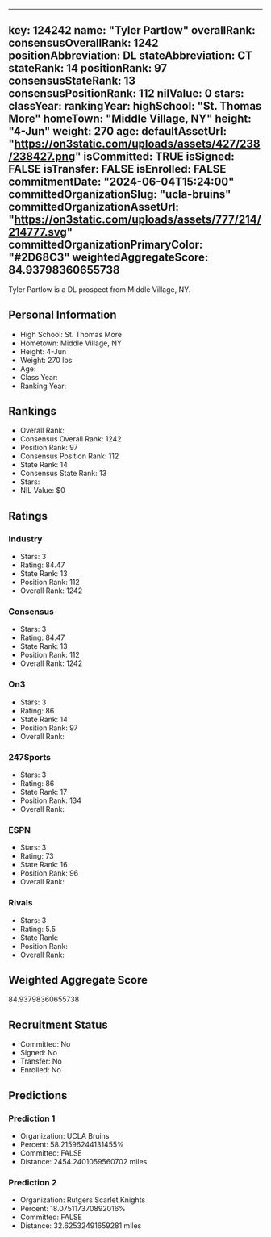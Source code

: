 ---
  key: 124242
  name: "Tyler Partlow"
  overallRank: 
  consensusOverallRank: 1242
  positionAbbreviation: DL
  stateAbbreviation: CT
  stateRank: 14
  positionRank: 97
  consensusStateRank: 13
  consensusPositionRank: 112
  nilValue: 0
  stars: 
  classYear: 
  rankingYear: 
  highSchool: "St. Thomas More"
  homeTown: "Middle Village, NY"
  height: "4-Jun"
  weight: 270
  age: 
  defaultAssetUrl: "https://on3static.com/uploads/assets/427/238/238427.png"
  isCommitted: TRUE
  isSigned: FALSE
  isTransfer: FALSE
  isEnrolled: FALSE
  commitmentDate: "2024-06-04T15:24:00"
  committedOrganizationSlug: "ucla-bruins"
  committedOrganizationAssetUrl: "https://on3static.com/uploads/assets/777/214/214777.svg"
  committedOrganizationPrimaryColor: "#2D68C3"
  weightedAggregateScore: 84.93798360655738
  ---
  
  Tyler Partlow is a DL prospect from Middle Village, NY.
  
  ## Personal Information
  - High School: St. Thomas More
  - Hometown: Middle Village, NY
  - Height: 4-Jun
  - Weight: 270 lbs
  - Age: 
  - Class Year: 
  - Ranking Year: 
  
  ## Rankings
  - Overall Rank: 
  - Consensus Overall Rank: 1242
  - Position Rank: 97
  - Consensus Position Rank: 112
  - State Rank: 14
  - Consensus State Rank: 13
  - Stars: 
  - NIL Value: $0
  
  ## Ratings
  
  ### Industry
  - Stars: 3
  - Rating: 84.47
  - State Rank: 13
  - Position Rank: 112
  - Overall Rank: 1242
  
  ### Consensus
  - Stars: 3
  - Rating: 84.47
  - State Rank: 13
  - Position Rank: 112
  - Overall Rank: 1242
  
  ### On3
  - Stars: 3
  - Rating: 86
  - State Rank: 14
  - Position Rank: 97
  - Overall Rank: 
  
  ### 247Sports
  - Stars: 3
  - Rating: 86
  - State Rank: 17
  - Position Rank: 134
  - Overall Rank: 
  
  ### ESPN
  - Stars: 3
  - Rating: 73
  - State Rank: 16
  - Position Rank: 96
  - Overall Rank: 
  
  ### Rivals
  - Stars: 3
  - Rating: 5.5
  - State Rank: 
  - Position Rank: 
  - Overall Rank: 
  
  ## Weighted Aggregate Score
  84.93798360655738
  
  ## Recruitment Status
  - Committed: No
  - Signed: No
  - Transfer: No
  - Enrolled: No
  
  
  
  ## Predictions
  
  ### Prediction 1
  - Organization: UCLA Bruins
  - Percent: 58.21596244131455%
  - Committed: FALSE
  - Distance: 2454.2401059560702 miles
  
  ### Prediction 2
  - Organization: Rutgers Scarlet Knights
  - Percent: 18.075117370892016%
  - Committed: FALSE
  - Distance: 32.62532491659281 miles
  